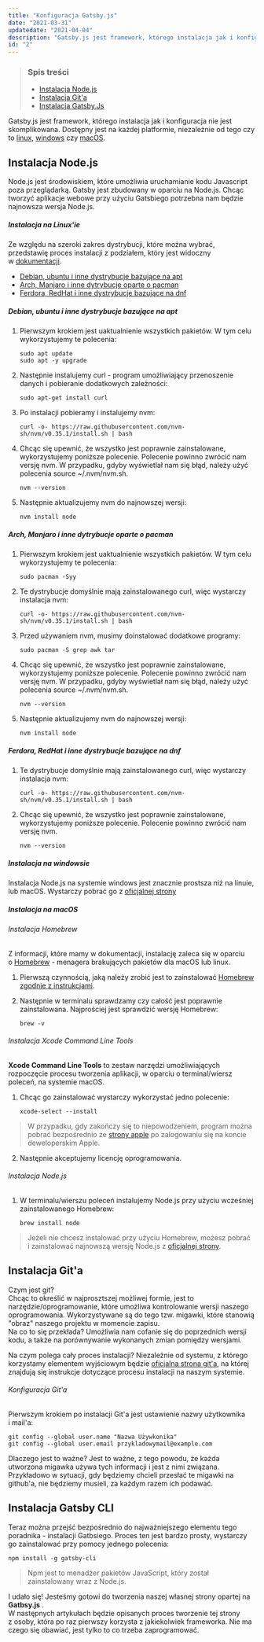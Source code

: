 ```yaml
---
title: "Konfiguracja Gatsby.js"
date: "2021-03-31"
updatedate: "2021-04-04"
description: "Gatsby.js jest framework, którego instalacja jak i konfiguracja nie jest skomplikowana. Dostępny jest na każdej platformie, niezależnie od tego czy to linux, windows czy macOS."
id: "2"
---
```


<article class='article'>

<blockquote class="article__tableofcontent"> 
    <h3>
    	Spis treści
    </h3>
    <ul>
        <li>
            <a href="#post1">
                Instalacja Node.js
            </a>
        </li>
        <li>
            <a href="#post2">
                Instalacja Git'a
            </a>
        </li>
        <li>
            <a href="#post3">
                Instalacja Gatsby.Js
            </a>
        </li>
    </ul>
</blockquote>

<div class="article__content">

Gatsby.js jest framework, którego instalacja jak i&nbsp;konfiguracja nie jest skomplikowana. Dostępny jest na każdej platformie, niezależnie od tego czy to <a href='#linux'>linux</a>, <a href='#windows'>windows</a> czy <a href='#macos'>macOS</a>.

<h2 id="post1">
	Instalacja Node.js
</h2>

Node.js jest środowiskiem, które umożliwia uruchamianie kodu Javascript poza przeglądarką. Gatsby jest zbudowany w oparciu na Node.js. Chcąc tworzyć aplikacje webowe przy użyciu Gatsbiego potrzebna nam będzie najnowsza wersja Node.js.

<h5 id='linux'>
    Instalacja na Linux'ie
</h5>

Ze względu na szeroki zakres dystrybucji, które można wybrać, przedstawię proces instalacji z&nbsp;podziałem, który jest widoczny w&nbsp;[dokumentacji](https://www.gatsbyjs.com/docs/tutorial/part-zero). 

<ul>
    <li>
    	<a href="#list1">
            Debian, ubuntu i inne dystrybucje bazujące na&nbsp;apt
        </a>
    </li>
    <li>
    	<a href="#list2">
            Arch, Manjaro i inne dytrybucje oparte o&nbsp;pacman
        </a>
    </li>
    <li>
    	<a href="#list3">
        	Ferdora, RedHat i inne dystrybucje bazujące na&nbsp;dnf
        </a>
    </li>
</ul>

<h5 id="list1">
    Debian, ubuntu i inne dystrybucje bazujące na&nbsp;apt
</h5>

1. Pierwszym krokiem jest uaktualnienie wszystkich pakietów. W&nbsp;tym celu wykorzystujemy te polecenia:

    ```shell
    sudo apt update
    sudo apt -y upgrade
    ```

2. Następnie instalujemy curl - program umożliwiający przenoszenie danych i&nbsp;pobieranie dodatkowych zależności:

    ```Shell
    sudo apt-get install curl
    ```

3. Po instalacji pobieramy i instalujemy nvm:

    ```shell
    curl -o- https://raw.githubusercontent.com/nvm-sh/nvm/v0.35.1/install.sh | bash
    ```


4. Chcąc się upewnić, że wszystko jest poprawnie zainstalowane, wykorzystujemy poniższe polecenie. Polecenie powinno zwrócić nam versję nvm. W&nbsp;przypadku, gdyby wyświetlał nam się błąd, należy użyć polecenia <span>source ~/.nvm/nvm.sh</span>.

    ```Shell
    nvm --version
    ```

5. Następnie aktualizujemy nvm do najnowszej wersji:

    ```Shell
    nvm install node
    ```

<h5 id="list2">
   Arch, Manjaro i inne dytrybucje oparte o&nbsp;pacman
</h5>

1. Pierwszym krokiem jest uaktualnienie wszystkich pakietów. W&nbsp;tym celu wykorzystujemy te polecenia:

   ```shell
   sudo pacman -Syy
   ```

2. Te dystrybucje domyślnie mają zainstalowanego curl, więc wystarczy instalacja nvm:

   ```shell
   curl -o- https://raw.githubusercontent.com/nvm-sh/nvm/v0.35.1/install.sh | bash
   ```

3. Przed używaniem nvm, musimy doinstalować dodatkowe programy:

   ```shell
   sudo pacman -S grep awk tar
   ```

4. Chcąc się upewnić, że wszystko jest poprawnie zainstalowane, wykorzystujemy poniższe polecenie. Polecenie powinno zwrócić nam versję nvm. W&nbsp;przypadku, gdyby wyświetlał nam się błąd, należy użyć polecenia <span class='inline-code'>source ~/.nvm/nvm.sh</span>.

    ```Shell
    nvm --version
    ```

5. Następnie aktualizujemy nvm do najnowszej wersji:

    ```Shell
    nvm install node
    ```

<h5 id="list3">
    Ferdora, RedHat i inne dystrybucje bazujące na&nbsp;dnf
</h5>

1. Te dystrybucje domyślnie mają zainstalowanego curl, więc wystarczy instalacja nvm:

   ```shell
   curl -o- https://raw.githubusercontent.com/nvm-sh/nvm/v0.35.1/install.sh | bash
   ```
2. Chcąc się upewnić, że wszystko jest poprawnie zainstalowane, wykorzystujemy poniższe polecenie. Polecenie powinno zwrócić nam versję nvm.
    
    ```Shell
    nvm --version
    ```

<h5 id='windows'>
    Instalacja na windowsie
</h5>

Instalacja Node.js na systemie windows jest znacznie prostsza niż na linuie, lub macOS. Wystarczy pobrać go z&nbsp;[oficjalnej strony](https://nodejs.org/en/)


<h5 id='macos'>
    Instalacja na macOS
</h5>

###### Instalacja Homebrew

Z informacji, które mamy w&nbsp;dokumentacji, instalację zaleca się w&nbsp;oparciu o&nbsp;[Homebrew](https://brew.sh) -&nbsp;menagera brakujących pakietów dla macOS lub linux.

1. Pierwszą czynnością, jaką należy zrobić jest to zainstalować [Homebrew zgodnie z&nbsp;instrukcjami](https://docs.brew.sh/Installation).

2. Następnie w terminalu sprawdzamy czy całość jest poprawnie zainstalowana. Najprościej jest sprawdzić wersję Homebrew:

    ```Shell
    brew -v
    ```

###### Instalacja Xcode Command Line Tools

**Xcode Command Line Tools** to zestaw narzędzi umożliwiających rozpoczęcie procesu tworzenia aplikacji, w oparciu o terminal/wiersz poleceń, na systemie macOS.

1. Chcąc go zainstalować wystarczy wykorzystać jedno polecenie:

    ```Shell
    xcode-select --install
    ```

> W przypadku, gdy zakończy się to niepowodzeniem, program można pobrać bezpośrednio ze&nbsp;[strony apple](https://developer.apple.com/download/more/) po zalogowaniu się na koncie deweloperskim Apple. 

2. Następnie akceptujemy licencję oprogramowania.

###### Instalacja Node.js

1. W terminalu/wierszu poleceń instalujemy Node.js przy użyciu wcześniej zainstalowanego Homebrew:

    ```Shell
    brew install node
    ```

> Jeżeli nie chcesz instalować przy użyciu Homebrew, możesz pobrać i&nbsp;zainstalować najnowszą wersję Node.js z&nbsp;[oficjalnej strony](https://nodejs.org/en/).

<h2 id="post2">
    Instalacja Git'a
</h2>

Czym jest git?   
Chcąc to określić w najprosztszej możliwej formie, jest to narzędzie/oprogramowanie, które umożliwa kontrolowanie wersji naszego oprogramowania. Wykorzystywane są do tego tzw.&nbsp;migawki, które stanowią "obraz" naszego projektu w&nbsp;momencie zapisu.   
Na co to się przekłada? Umożliwia nam cofanie się do poprzednich wersji kodu, a&nbsp;także na porównywanie wykonanych zmian pomiędzy wersjami.

Na czym polega cały proces instalacji? Niezależnie od systemu, z którego korzystamy elementem wyjściowym będzie [oficjalna strona git'a](https://git-scm.com/downloads), na której znajdują się instrukcje dotyczące procesu instalacji na naszym systemie.

###### Konfiguracja Git'a 

Pierwszym krokiem po instalacji Git'a jest ustawienie nazwy użytkownika i&nbsp;mail'a:

```
git config --global user.name "Nazwa Używkonika"
git config --global user.email przykladowymail@example.com
```

Dlaczego jest to ważne? Jest to ważne, z tego powodu, że każda utworzona migawka używa tych informacji i jest z nimi związana. Przykładowo w sytuacji, gdy będziemy chcieli przesłać te migawki na github'a, nie będziemy musieli, za każdym razem ich podawać.

<h2 id="post3">
Instalacja Gatsby CLI
</h2>

Teraz można przejść bezpośrednio do najważniejszego elementu tego poradnika - instalacji Gatbsiego. Proces ten jest bardzo prosty, wystarczy go zainstalować przy pomocy jednego polecenia:

```Shell
npm install -g gatsby-cli
```

> Npm jest to menadżer pakietów JavaScript, który został zainstalowany wraz z&nbsp;Node.js.

I udało się! Jesteśmy gotowi do tworzenia naszej własnej strony opartej na **Gatbsy.js** .  
W następnych artykułach będzie opisanych proces tworzenie tej strony z&nbsp;osoby, która po raz pierwszy korzysta z&nbsp;jakiekolwiek frameworka. Nie ma czego się obawiać, jest tylko to co trzeba zaprogramować.

</div>

</article>